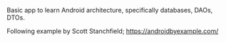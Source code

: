 Basic app to learn Android architecture, specifically databases, DAOs, DTOs.

Following example by Scott Stanchfield; https://androidbyexample.com/

